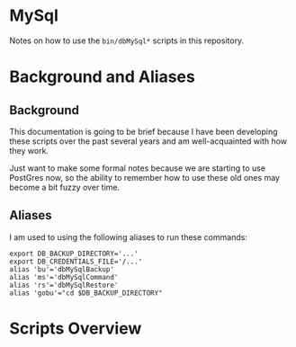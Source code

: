 
# MySql

Notes on how to use the `bin/dbMySql*` scripts in this repository.

# Background and Aliases

## Background

This documentation is going to be brief because I have been
developing these scripts over the past several years and am
well-acquainted with how they work.

Just want to make some formal notes because we are starting to
use PostGres now, so the ability to remember how to use these old
ones may become a bit fuzzy over time.

## Aliases

I am used to using the following aliases to run these commands:

```
export DB_BACKUP_DIRECTORY='...'
export DB_CREDENTIALS_FILE='/...'
alias 'bu'='dbMySqlBackup'
alias 'ms'='dbMySqlCommand'
alias 'rs'='dbMySqlRestore'
alias 'gobu'="cd $DB_BACKUP_DIRECTORY"
```

# Scripts Overview

